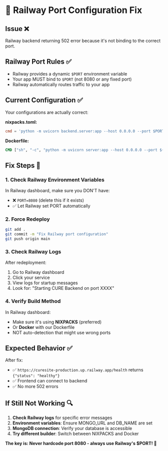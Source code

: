 # 🔧 Railway Port Configuration Fix

## Issue ❌
Railway backend returning 502 error because it's not binding to the correct port.

## Railway Port Rules ✅
- Railway provides a dynamic `$PORT` environment variable
- Your app MUST bind to `$PORT` (not 8080 or any fixed port)
- Railway automatically routes traffic to your app

## Current Configuration ✅
Your configurations are actually correct:

**nixpacks.toml:**
```toml
cmd = 'python -m uvicorn backend.server:app --host 0.0.0.0 --port $PORT'
```

**Dockerfile:**
```dockerfile
CMD ["sh", "-c", "python -m uvicorn server:app --host 0.0.0.0 --port ${PORT:-8000}"]
```

## Fix Steps 🚀

### 1. Check Railway Environment Variables
In Railway dashboard, make sure you DON'T have:
- ❌ `PORT=8080` (delete this if it exists)
- ✅ Let Railway set PORT automatically

### 2. Force Redeploy
```bash
git add .
git commit -m "Fix Railway port configuration"
git push origin main
```

### 3. Check Railway Logs
After redeployment:
1. Go to Railway dashboard
2. Click your service
3. View logs for startup messages
4. Look for: "Starting CURE Backend on port XXXX"

### 4. Verify Build Method
In Railway dashboard:
- Make sure it's using **NIXPACKS** (preferred)
- Or **Docker** with our Dockerfile
- NOT auto-detection that might use wrong ports

## Expected Behavior ✅
After fix:
- ✅ `https://curesite-production.up.railway.app/health` returns `{"status": "healthy"}`
- ✅ Frontend can connect to backend
- ✅ No more 502 errors

## If Still Not Working 🔍
1. **Check Railway logs** for specific error messages
2. **Environment variables**: Ensure MONGO_URL and DB_NAME are set
3. **MongoDB connection**: Verify your database is accessible
4. **Try different builder**: Switch between NIXPACKS and Docker

**The key is: Never hardcode port 8080 - always use Railway's $PORT! 🚀**